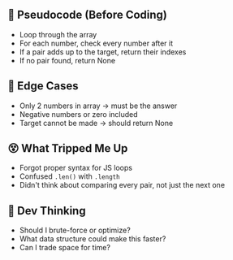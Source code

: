 ## 🧪 Pseudocode (Before Coding)

- Loop through the array
- For each number, check every number after it
- If a pair adds up to the target, return their indexes
- If no pair found, return None

## 🚨 Edge Cases

- Only 2 numbers in array → must be the answer
- Negative numbers or zero included
- Target cannot be made → should return None

## 😵 What Tripped Me Up

- Forgot proper syntax for JS loops
- Confused `.len()` with `.length`
- Didn't think about comparing every pair, not just the next one

## 🧠 Dev Thinking

- Should I brute-force or optimize?
- What data structure could make this faster?
- Can I trade space for time?


